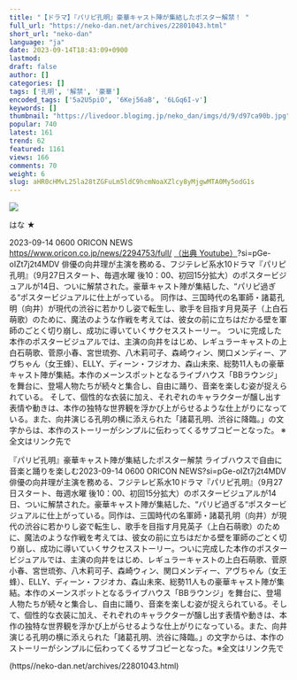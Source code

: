 ```yaml
---
title: "【ドラマ】『パリピ孔明』豪華キャスト陣が集結したポスター解禁！ "
full_url: "https://neko-dan.net/archives/22801043.html"
short_url: "neko-dan"
language: "ja"
date: 2023-09-14T18:43:09+0900
lastmod: 
draft: false
author: []
categories: []
tags: ['孔明', '解禁', '豪華']
encoded_tags: ['5a2U5piO', '6Kej56aB', '6LGq6I-v']
keywords: []
thumbnail: "https://livedoor.blogimg.jp/neko_dan/imgs/d/9/d97ca90b.jpg"
popular: 740
latest: 161
trend: 62
featured: 1161
views: 166
comments: 70
weight: 6
slug: aHR0cHMvL25la28tZGFuLm5ldC9hcmNoaXZlcy8yMjgwMTA0My5odG1s
---
```


![](https://livedoor.blogimg.jp/neko_dan/imgs/d/9/d97ca90b.jpg)

<div><p>はな ★ </p> 2023-09-14 0600 ORICON NEWS <a href='https//www.oricon.co.jp/news/2294753/full/' target='_blank'>https//www.oricon.co.jp/news/2294753/full/</a> <a id='mov_1_1' class='' href='https//youtu.be/2oQw08fMxM4' target='_blank'>（出典 Youtube）</a>?si=pGe-oIZt7j2t4MDV 俳優の向井理が主演を務める、フジテレビ系水10ドラマ『パリピ孔明』（9月27日スタート、毎週水曜 後10：00、初回15分拡大）のポスタービジュアルが14日、ついに解禁された。豪華キャスト陣が集結した、“パリピ過ぎる“ポスタービジュアルに仕上がっている。 同作は、三国時代の名軍師・諸葛孔明（向井）が現代の渋谷に若かりし姿で転生し、歌手を目指す月見英子（上白石萌歌）のために、魔法のような作戦を考えては、彼女の前に立ちはだかる壁を軍師のごとく切り崩し、成功に導いていくサクセスストーリー。 ついに完成した本作のポスタービジュアルでは、主演の向井をはじめ、レギュラーキャストの上白石萌歌、菅原小春、宮世琉弥、八木莉可子、森崎ウィン、関口メンディー、アヴちゃん（女王蜂）、ELLY、ディーン・フジオカ、森山未來、総勢11人もの豪華キャスト陣が集結。本作のメーンスポットとなるライブハウス「BBラウンジ」を舞台に、登場人物たちが続々と集合し、自由に踊り、音楽を楽しむ姿が捉えられている。 そして、個性的な衣装に加え、それぞれのキャラクターが醸し出す表情や動きは、本作の独特な世界観を浮かび上がらせるような仕上がりになっている。また、向井演じる孔明の横に添えられた「諸葛孔明、渋谷に降臨。」の文字からは、本作のストーリーがシンプルに伝わってくるサブコピーとなった。 ※全文はリンク先で <p>『パリピ孔明』豪華キャスト陣が集結したポスター解禁 ライブハウスで自由に音楽と踊りを楽しむ2023-09-14 0600 ORICON NEWS?si=pGe-oIZt7j2t4MDV俳優の向井理が主演を務める、フジテレビ系水10ドラマ『パリピ孔明』（9月27日スタート、毎週水曜 後10：00、初回15分拡大）のポスタービジュアルが14日、ついに解禁された。豪華キャスト陣が集結した、“パリピ過ぎる“ポスタービジュアルに仕上がっている。同作は、三国時代の名軍師・諸葛孔明（向井）が現代の渋谷に若かりし姿で転生し、歌手を目指す月見英子（上白石萌歌）のために、魔法のような作戦を考えては、彼女の前に立ちはだかる壁を軍師のごとく切り崩し、成功に導いていくサクセスストーリー。ついに完成した本作のポスタービジュアルでは、主演の向井をはじめ、レギュラーキャストの上白石萌歌、菅原小春、宮世琉弥、八木莉可子、森崎ウィン、関口メンディー、アヴちゃん（女王蜂）、ELLY、ディーン・フジオカ、森山未來、総勢11人もの豪華キャスト陣が集結。本作のメーンスポットとなるライブハウス「BBラウンジ」を舞台に、登場人物たちが続々と集合し、自由に踊り、音楽を楽しむ姿が捉えられている。そして、個性的な衣装に加え、それぞれのキャラクターが醸し出す表情や動きは、本作の独特な世界観を浮かび上がらせるような仕上がりになっている。また、向井演じる孔明の横に添えられた「諸葛孔明、渋谷に降臨。」の文字からは、本作のストーリーがシンプルに伝わってくるサブコピーとなった。※全文はリンク先で</p></div>

(https//neko-dan.net/archives/22801043.html)

